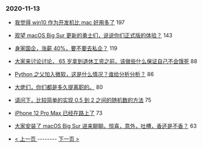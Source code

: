### 2020-11-13 
- [我觉得 win10 作为开发机比 mac 好用多了](https://www.v2ex.com/t/724624) 197
- [观望 macOS Big Sur 更新的勇士们，说说你们正式版的体验？](https://www.v2ex.com/t/724655) 143
- [身家国企，涨薪 40%，要不要去私企？](https://www.v2ex.com/t/724771) 119
- [大家来讨论讨论， 65 岁拿到退休工资之前，该做些什么保证自己不会饿死](https://www.v2ex.com/t/724618) 88
- [Python 之父加入微软，这是什么情况？谁给分析分析？](https://www.v2ex.com/t/724647) 86
- [大佬们，你们都是多久提离职的。](https://www.v2ex.com/t/724650) 80
- [请问下，比较简单的实现 0.5 到 2 之间的随机数的方法](https://www.v2ex.com/t/724860) 75
- [iPhone 12 Pro Max 已经在路上了](https://www.v2ex.com/t/724692) 73
- [大家安装了 macOS Big Sur 进来聊聊。惊喜，意外，吐槽，香还是不香？](https://www.v2ex.com/t/724630) 63 

- [ < 上一页 ](https://github.com/able8/v2ex-hot-record/blob/master/2020-11-12.md) -------- [ 下一页 > ](https://github.com/able8/v2ex-hot-record/blob/master/2020-11-14.md)